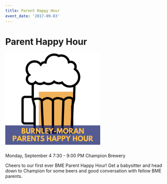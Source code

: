 ```yaml
---
title: Parent Happy Hour
event_date: '2017-09-03'
---
```


# Parent Happy Hour

<img src="/uploads/ptohappyhour.png" width="300" alt="Image of Parent Happy Hour">

Monday, September 4
7:30 - 9:00 PM
Champion Brewery

Cheers to our first ever BME Parent Happy Hour! Get a babysitter and head down to Champion for some beers and good conversation with fellow BME parents.
